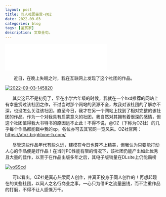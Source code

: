 ```yaml
---
layout: post
title: 同人社团鉴赏-@OZ
date: 2022-09-03
categories: blog
tags: [鉴赏家]
description: 文章金句。
---
```


<iframe frameborder="no" border="0" marginwidth="0" marginheight="0" width=330 height=86 src="//music.163.com/outchain/player?type=2&id=730849&auto=1&height=66"></iframe>

&nbsp;&nbsp;&nbsp;&nbsp;&nbsp;&nbsp;
    近日，在晚上失眠之时，我在互联网上发现了这个社团的作品。

<a href='https://https://postimg.cc/BjdkXFk8' target='_blank'><img src='https://i.postimg.cc/HLxgv4tt/2022-09-03-145820.png' border='0' alt='2022-09-03-145820'/></a>

&nbsp;&nbsp;&nbsp;&nbsp;&nbsp;&nbsp;其实这已不是初见了，早在小学六年级的时候，我就在一个hxd推荐的网站上有幸鉴赏过该社团之作，不过当时那个网站的资源不全，故我对该社团的了解亦不深，也没怎么关注该社团。直至今日，我才在另一个网站上找到了相对完整的该社团的作品。作为一个对我具有启蒙意义的社团，我自然对其拥有着很深的感情，但这个社团值得我大书特书的原因远不止此！不得不说，@OZ（下称为OZ社）的几乎每个作品都能戳中我的xp。各位亦可去其官网一览风采。OZ社官网：https://atoz.brightone-h.com/ 

&nbsp;&nbsp;&nbsp;&nbsp;&nbsp;&nbsp;尽管这些作品年代有些久远，建模在今日也算不上精美，但我认为只要能打动人心的作品便是好作品！在当时PC性能有限的情况下，该社团仍能产出如此优秀且大量的佳作，以至于在作品出版多年之后，其电子版销量在DLsite上仍能霸榜

<a href='https://postimg.cc/zHRckX9t' target='_blank'><img src='https://i.postimg.cc/HnS1dr3g/voSScd.png' border='0' alt='voSScd'/></a>

&nbsp;&nbsp;&nbsp;&nbsp;&nbsp;&nbsp;可以看出，OZ社是真心热爱同人创作，并真正投身于同人创作的！再想起现在的某些社团，以同人之名行商业之事，一心只为借IP之流量圈钱，而不注重作品的打磨，不得不让人感慨万千。
